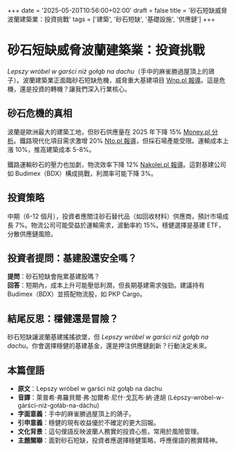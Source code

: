 +++
date = '2025-05-20T10:56:00+02:00'
draft = false
title = '砂石短缺威脅波蘭建築業：投資挑戰'
tags = ['建築', '砂石短缺', '基礎設施', '供應鏈']
+++

# 砂石短缺威脅波蘭建築業：投資挑戰

*Lepszy wróbel w garści niż gołąb na dachu*（手中的麻雀勝過屋頂上的鴿子）。波蘭建築業正面臨砂石短缺危機，威脅重大基建項目 [Wnp.pl 報導](https://www.wnp.pl/budownictwo/najwiekszy-w-europie-plac-budowy-bez-piachu-sygnal-alarmowy-dla-wielkich-polskich-inwestycji,945348.html)。這是危機，還是投資的轉機？讓我們深入行業核心。

## 砂石危機的真相

波蘭是歐洲最大的建築工地，但砂石供應量在 2025 年下降 15% [Money.pl 分析](https://www.money.pl/gospodarka/producenci-kruszyw-alarmuja-wielkie-inwestycje-zagrozone-7158481895688896a.html)。鐵路現代化項目需求激增 20% [Nto.pl 報導](https://nto.pl/gwaltownie-wzrosnie-popyt-na-kruszywo-to-szansa-na-modernizacje-linii-kolejowych-na-opolszczyznie/ar/c1p2-27573637)，但採石場產能受限。運輸成本上漲 10%，推高建築成本 5-8%。

鐵路運輸砂石的壓力也加劇，物流效率下降 12% [Nakolei.pl 報導](https://www.nakolei.pl/wywoz-kruszyw-koleja-pod-presja/)。這對基建公司如 Budimex（BDX）構成挑戰，利潤率可能下降 3%。

## 投資策略

中期（6-12 個月），投資者應關注砂石替代品（如回收材料）供應商，預計市場成長 7%。物流公司可能受益於運輸需求，波動率約 15%。穩健選擇是基建 ETF，分散供應鏈風險。

## 投資者提問：基建股還安全嗎？

**提問**：砂石短缺會拖累基建股嗎？  
**回答**：短期內，成本上升可能壓低利潤，但長期基建需求強勁。建議持有 Budimex（BDX）並搭配物流股，如 PKP Cargo。

## 結尾反思：穩健還是冒險？

砂石短缺讓波蘭基建搖搖欲墜，但 *Lepszy wróbel w garści niż gołąb na dachu*。你會選擇穩健的基建基金，還是押注供應鏈創新？行動決定未來。

## 本篇俚語

- **原文**：Lepszy wróbel w garści niż gołąb na dachu  
- **音譯**：萊普希·弗羅貝爾·弗·加爾希·尼什·戈瓦布·納·達胡 (Lèpszy-wròbel-w-gàrści-niż-gołàb-na-dàchu)  
- **字面意義**：手中的麻雀勝過屋頂上的鴿子。  
- **引申意義**：穩健的現有收益優於不確定的更大回報。  
- **文化背景**：這句俚語反映波蘭人務實的投資心態，常用於風險管理。  
- **主題關聯**：面對砂石短缺，投資者應選擇穩健策略，呼應俚語的務實精神。